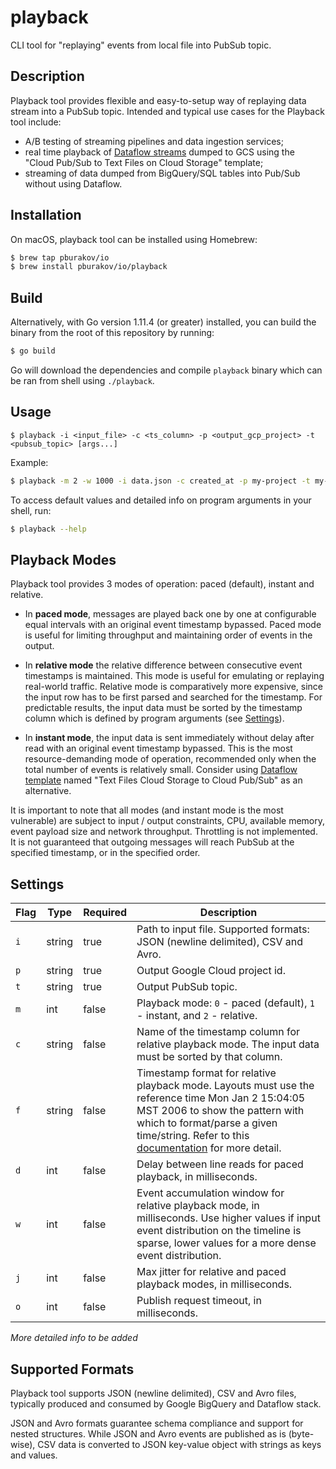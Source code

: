# playback

CLI tool for "replaying" events from local file into PubSub topic.

## Description

Playback tool provides flexible and easy-to-setup way of replaying data stream into a PubSub topic. Intended and typical use cases for the Playback tool include:
 - A/B testing of streaming pipelines and data ingestion services;
 - real time playback of [Dataflow streams](https://console.cloud.google.com/dataflow/createjob) dumped to GCS using the "Cloud Pub/Sub to Text Files on Cloud Storage" template;
 - streaming of data dumped from BigQuery/SQL tables into Pub/Sub without using Dataflow.

## Installation

On macOS, playback tool can be installed using Homebrew:

```bash
$ brew tap pburakov/io
$ brew install pburakov/io/playback
```

## Build

Alternatively, with Go version 1.11.4 (or greater) installed, you can build the binary from the root of this repository by running:

```bash
$ go build
```

Go will download the dependencies and compile `playback` binary which can be ran from shell using `./playback`.

## Usage

```
$ playback -i <input_file> -c <ts_column> -p <output_gcp_project> -t <pubsub_topic> [args...] 
```

Example:

```bash
$ playback -m 2 -w 1000 -i data.json -c created_at -p my-project -t my-topic 
``` 

To access default values and detailed info on program arguments in your shell, run:  

```bash
$ playback --help
```

## Playback Modes

Playback tool provides 3 modes of operation: paced (default), instant and relative. 

- In **paced mode**, messages are played back one by one at configurable equal intervals with an original event timestamp bypassed. Paced mode is useful for limiting throughput and maintaining order of events in the output.

- In **relative mode** the relative difference between consecutive event  timestamps is maintained. This mode is useful for emulating or replaying real-world traffic. Relative mode is comparatively more expensive, since the input row has to be first parsed and searched for the timestamp. For predictable results, the input data must be sorted by the timestamp column which is defined by program arguments (see [Settings](#settings)).

- In **instant mode**, the input data is sent immediately without delay after read with an original event timestamp bypassed. This is the most resource-demanding mode of operation, recommended only when the total number of events is relatively small. Consider using [Dataflow template](https://console.cloud.google.com/dataflow/createjob) named "Text Files Cloud Storage to Cloud Pub/Sub" as an alternative.

It is important to note that all modes (and instant mode is the most vulnerable) are subject to input / output constraints, CPU, available memory, event payload size and network throughput. Throttling is not implemented. It is not guaranteed that outgoing messages will reach PubSub at the specified timestamp, or in the specified order.

## Settings

| Flag | Type | Required | Description |
|------|------|----------|-------------|
| `i` | string | true | Path to input file. Supported formats: JSON (newline delimited), CSV and Avro.
| `p` | string | true | Output Google Cloud project id. |
| `t` | string | true | Output PubSub topic. |
| `m` | int | false | Playback mode: `0` - paced (default), `1` - instant, and `2` - relative. |
| `c` | string | false | Name of the timestamp column for relative playback mode. The input data must be sorted by that column. |
| `f` | string | false | Timestamp format for relative playback mode. Layouts must use the reference time Mon Jan 2 15:04:05 MST 2006 to show the pattern with which to format/parse a given time/string. Refer to this [documentation](https://golang.org/pkg/time/#pkg-constants) for more detail. |
| `d` | int | false | Delay between line reads for paced playback, in milliseconds. | 
| `w` | int | false | Event accumulation window for relative playback mode, in milliseconds. Use higher values if input event distribution on the timeline is sparse, lower values for a more dense event distribution. |
| `j` | int | false | Max jitter for relative and paced playback modes, in milliseconds. | 
| `o` | int | false | Publish request timeout, in milliseconds. |

_More detailed info to be added_

## Supported Formats

Playback tool supports JSON (newline delimited), CSV and Avro files, typically produced and consumed by Google BigQuery and Dataflow stack.

JSON and Avro formats guarantee schema compliance and support for nested structures. While JSON and Avro events are published as is (byte-wise), CSV data is converted to JSON key-value object with strings as keys and values.
